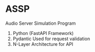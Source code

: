# ASSP
Audio Server Simulation Program
1. Python (FastAPI Framework)
2. Pydantic Used for request validation
3. N-Layer Architecture for API 

